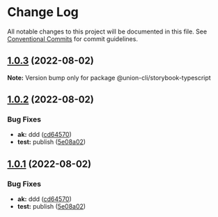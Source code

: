 # Change Log

All notable changes to this project will be documented in this file.
See [Conventional Commits](https://conventionalcommits.org) for commit guidelines.

## [1.0.3](https://gitee.com/sparkparis123/lerna-cli/compare/@union-cli/storybook-typescript@1.0.2...@union-cli/storybook-typescript@1.0.3) (2022-08-02)

**Note:** Version bump only for package @union-cli/storybook-typescript





## [1.0.2](https://gitee.com/sparkparis123/lerna-cli/compare/@union-cli/storybook-typescript@1.0.3...@union-cli/storybook-typescript@1.0.2) (2022-08-02)


### Bug Fixes

* **ak:** ddd ([cd64570](https://gitee.com/sparkparis123/lerna-cli/commits/cd645707c68574971bdde3e82062d12ea1fede41))
* **test:** publish ([5e08a02](https://gitee.com/sparkparis123/lerna-cli/commits/5e08a02e1dbf25a2d378ca8804957391e8a6d8e9))





## [1.0.1](https://gitee.com/sparkparis123/lerna-cli/compare/@union-cli/storybook-typescript@1.0.3...@union-cli/storybook-typescript@1.0.1) (2022-08-02)


### Bug Fixes

* **ak:** ddd ([cd64570](https://gitee.com/sparkparis123/lerna-cli/commits/cd645707c68574971bdde3e82062d12ea1fede41))
* **test:** publish ([5e08a02](https://gitee.com/sparkparis123/lerna-cli/commits/5e08a02e1dbf25a2d378ca8804957391e8a6d8e9))
